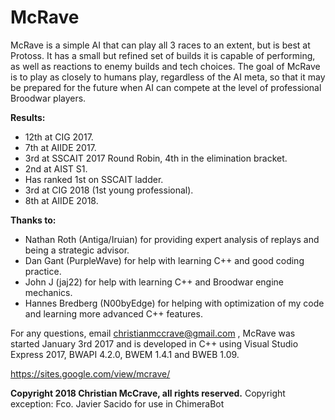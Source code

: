 # McRave

McRave is a simple AI that can play all 3 races to an extent, but is best at Protoss. It has a small but refined set of builds it is capable of performing, as well as reactions to enemy builds and tech choices. The goal of McRave is to play as closely to humans play, regardless of the AI meta, so that it may be prepared for the future when AI can compete at the level of professional Broodwar players.

**Results:**
- 12th at CIG 2017.
- 7th at AIIDE 2017.
- 3rd at SSCAIT 2017 Round Robin, 4th in the elimination bracket.
- 2nd at AIST S1.
- Has ranked 1st on SSCAIT ladder.
- 3rd at CIG 2018 (1st young professional).
- 8th at AIIDE 2018.

**Thanks to:**
- Nathan Roth (Antiga/Iruian) for providing expert analysis of replays and being a strategic advisor.
- Dan Gant (PurpleWave) for help with learning C++ and good coding practice.
- John J (jaj22) for help with learning C++ and Broodwar engine mechanics.
- Hannes Bredberg (N00byEdge) for helping with optimization of my code and learning more advanced C++ features.

For any questions, email christianmccrave@gmail.com , McRave was started January 3rd 2017 and is developed in C++ using Visual Studio Express 2017, BWAPI 4.2.0, BWEM 1.4.1 and BWEB 1.09.

https://sites.google.com/view/mcrave/

**Copyright 2018 Christian McCrave, all rights reserved.**
Copyright exception: Fco. Javier Sacido for use in ChimeraBot
